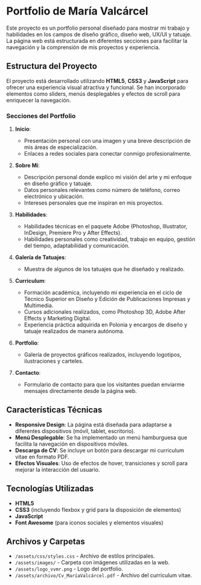 # Portfolio de María Valcárcel

Este proyecto es un portfolio personal diseñado para mostrar mi trabajo y habilidades en los campos de diseño gráfico, diseño web, UX/UI y tatuaje. La página web está estructurada en diferentes secciones para facilitar la navegación y la comprensión de mis proyectos y experiencia.

## Estructura del Proyecto

El proyecto está desarrollado utilizando **HTML5**, **CSS3** y **JavaScript** para ofrecer una experiencia visual atractiva y funcional. Se han incorporado elementos como sliders, menús desplegables y efectos de scroll para enriquecer la navegación.

### Secciones del Portfolio

1. **Inicio**:
   - Presentación personal con una imagen y una breve descripción de mis áreas de especialización.
   - Enlaces a redes sociales para conectar conmigo profesionalmente.

2. **Sobre Mí**:
   - Descripción personal donde explico mi visión del arte y mi enfoque en diseño gráfico y tatuaje.
   - Datos personales relevantes como número de teléfono, correo electrónico y ubicación.
   - Intereses personales que me inspiran en mis proyectos.

3. **Habilidades**:
   - Habilidades técnicas en el paquete Adobe (Photoshop, Illustrator, InDesign, Premiere Pro y After Effects).
   - Habilidades personales como creatividad, trabajo en equipo, gestión del tiempo, adaptabilidad y comunicación.

4. **Galería de Tatuajes**:
   - Muestra de algunos de los tatuajes que he diseñado y realizado.

5. **Curriculum**:
   - Formación académica, incluyendo mi experiencia en el ciclo de Técnico Superior en Diseño y Edición de Publicaciones Impresas y Multimedia.
   - Cursos adicionales realizados, como Photoshop 3D, Adobe After Effects y Marketing Digital.
   - Experiencia práctica adquirida en Polonia y encargos de diseño y tatuaje realizados de manera autónoma.

6. **Portfolio**:
   - Galería de proyectos gráficos realizados, incluyendo logotipos, ilustraciones y carteles.

7. **Contacto**:
   - Formulario de contacto para que los visitantes puedan enviarme mensajes directamente desde la página web.

## Características Técnicas

- **Responsive Design**: La página está diseñada para adaptarse a diferentes dispositivos (móvil, tablet, escritorio).
- **Menú Desplegable**: Se ha implementado un menú hamburguesa que facilita la navegación en dispositivos móviles.
- **Descarga de CV**: Se incluye un botón para descargar mi curriculum vitae en formato PDF.
- **Efectos Visuales**: Uso de efectos de hover, transiciones y scroll para mejorar la interacción del usuario.

## Tecnologías Utilizadas

- **HTML5**
- **CSS3** (incluyendo flexbox y grid para la disposición de elementos)
- **JavaScript**
- **Font Awesome** (para iconos sociales y elementos visuales)

## Archivos y Carpetas

- `/assets/css/styles.css` - Archivo de estilos principales.
- `/assets/images/` - Carpeta con imágenes utilizadas en la web.
- `/assets/logo_vvmr.png` - Logo del portfolio.
- `/assets/archivo/Cv_MaríaValcárcel.pdf` - Archivo del curriculum vitae.



 
